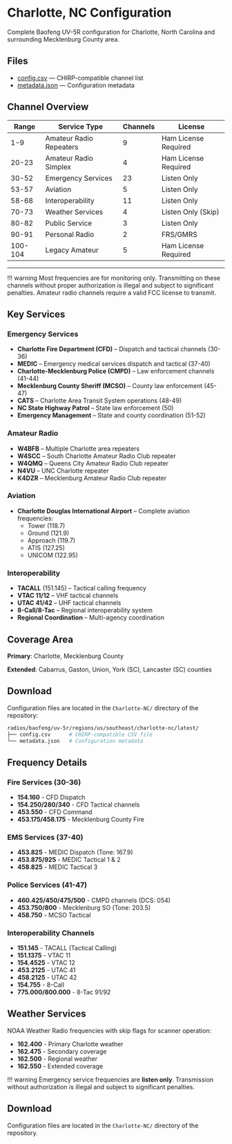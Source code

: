 # Charlotte, NC Configuration

Complete Baofeng UV-5R configuration for Charlotte, North Carolina and
surrounding Mecklenburg County area.

## Files

- [config.csv](https://github.com/wrightbradley/skysignals/blob/main/radios/baofeng/uv-5r/regions/us/southeast/charlotte-nc/latest/config.csv)
  — CHIRP-compatible channel list
- [metadata.json](https://github.com/wrightbradley/skysignals/blob/main/radios/baofeng/uv-5r/regions/us/southeast/charlotte-nc/latest/metadata.json)
  — Configuration metadata

## Channel Overview

| Range   | Service Type            | Channels | License              |
| ------- | ----------------------- | -------- | -------------------- |
| 1-9     | Amateur Radio Repeaters | 9        | Ham License Required |
| 20-23   | Amateur Radio Simplex   | 4        | Ham License Required |
| 30-52   | Emergency Services      | 23       | Listen Only          |
| 53-57   | Aviation                | 5        | Listen Only          |
| 58-68   | Interoperability        | 11       | Listen Only          |
| 70-73   | Weather Services        | 4        | Listen Only (Skip)   |
| 80-82   | Public Service          | 3        | Listen Only          |
| 90-91   | Personal Radio          | 2        | FRS/GMRS             |
| 100-104 | Legacy Amateur          | 5        | Ham License Required |

---

<!-- dprint-ignore-start -->
!!! warning
    Most frequencies are for monitoring only. Transmitting on these channels without proper authorization is illegal and subject to significant penalties. Amateur radio channels require a valid FCC license to transmit.
<!-- dprint-ignore-end -->

## Key Services

### Emergency Services

- **Charlotte Fire Department (CFD)** – Dispatch and tactical channels (30-36)
- **MEDIC** – Emergency medical services dispatch and tactical (37-40)
- **Charlotte-Mecklenburg Police (CMPD)** – Law enforcement channels (41-44)
- **Mecklenburg County Sheriff (MCSO)** – County law enforcement (45-47)
- **CATS** – Charlotte Area Transit System operations (48-49)
- **NC State Highway Patrol** – State law enforcement (50)
- **Emergency Management** – State and county coordination (51-52)

### Amateur Radio

- **W4BFB** – Multiple Charlotte area repeaters
- **W4SCC** – South Charlotte Amateur Radio Club repeater
- **W4QMQ** – Queens City Amateur Radio Club repeater
- **N4VU** – UNC Charlotte repeater
- **K4DZR** – Mecklenburg Amateur Radio Club repeater

### Aviation

- **Charlotte Douglas International Airport** – Complete aviation frequencies:
  - Tower (118.7)
  - Ground (121.9)
  - Approach (119.7)
  - ATIS (127.25)
  - UNICOM (122.95)

### Interoperability

- **TACALL** (151.145) – Tactical calling frequency
- **VTAC 11/12** – VHF tactical channels
- **UTAC 41/42** – UHF tactical channels
- **8-Call/8-Tac** – Regional interoperability system
- **Regional Coordination** – Multi-agency coordination

## Coverage Area

**Primary**: Charlotte, Mecklenburg County

**Extended**: Cabarrus, Gaston, Union, York (SC), Lancaster (SC) counties

## Download

Configuration files are located in the `Charlotte-NC/` directory of the
repository:

```bash
radios/baofeng/uv-5r/regions/us/southeast/charlotte-nc/latest/
├── config.csv      # CHIRP-compatible CSV file
└── metadata.json   # Configuration metadata
```

## Frequency Details

### Fire Services (30-36)

- **154.160** - CFD Dispatch
- **154.250/280/340** - CFD Tactical channels
- **453.550** - CFD Command
- **453.175/458.175** - Mecklenburg County Fire

### EMS Services (37-40)

- **453.825** - MEDIC Dispatch (Tone: 167.9)
- **453.875/925** - MEDIC Tactical 1 & 2
- **458.825** - MEDIC Tactical 3

### Police Services (41-47)

- **460.425/450/475/500** - CMPD channels (DCS: 054)
- **453.750/800** - Mecklenburg SO (Tone: 203.5)
- **458.750** - MCSO Tactical

### Interoperability Channels

- **151.145** - TACALL (Tactical Calling)
- **151.1375** - VTAC 11
- **154.4525** - VTAC 12
- **453.2125** - UTAC 41
- **458.2125** - UTAC 42
- **154.755** - 8-Call
- **775.000/800.000** - 8-Tac 91/92

## Weather Services

NOAA Weather Radio frequencies with skip flags for scanner operation:

- **162.400** - Primary Charlotte weather
- **162.475** - Secondary coverage
- **162.500** - Regional weather
- **162.550** - Extended coverage

<!-- dprint-ignore-start -->
!!! warning
    Emergency service frequencies are **listen only**. Transmission without authorization is illegal and subject to significant penalties.
<!-- dprint-ignore-end -->

## Download

Configuration files are located in the `Charlotte-NC/` directory of the
repository.
